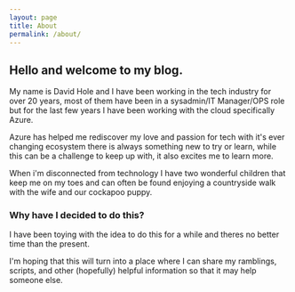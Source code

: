 ```yaml
---
layout: page
title: About
permalink: /about/
---
```

  

## Hello and welcome to my blog.

My name is David Hole and I have been working in the tech industry for over 20 years, most of them have been in a sysadmin/IT Manager/OPS role but for the last few years I have been working with the cloud specifically Azure.

Azure has helped me rediscover my love and passion for tech with it's ever changing ecosystem there is always something new to try or learn, while this can be a challenge to keep up with, it also excites me to learn more.  

When i'm disconnected from technology I have two wonderful children that keep me on my toes and can often be found enjoying a countryside walk with the wife and our cockapoo puppy.


### Why have I decided to do this?

I have been toying with the idea to do this for a while and theres no better time than the present.  

I'm hoping that this will turn into a place where I can share my ramblings, scripts, and other (hopefully) helpful information so that it may help someone else.


